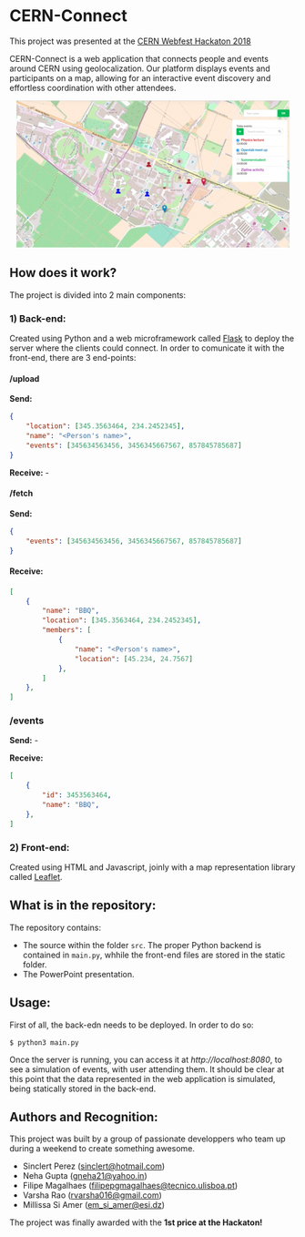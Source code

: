 # CERN-Connect

This project was presented at the [CERN Webfest Hackaton 2018](https://webfest.web.cern.ch/content/cern-connect)

CERN-Connect is a web application that connects people and events around CERN using geolocalization. Our platform displays events and participants on a map, allowing for an interactive event discovery and effortless coordination with other attendees.

<p align="center">
  <img src="Example.png"/>
</p>



## How does it work?

The project is divided into 2 main components:

### 1) Back-end:

Created using Python and a web microframework called [Flask](http://flask.pocoo.org) to deploy the server where the clients could connect. In order to comunicate it with the front-end, there are 3 end-points:

#### /upload

**Send:**

```json
{
    "location": [345.3563464, 234.2452345],
    "name": "<Person's name>",
    "events": [345634563456, 3456345667567, 857845785687]
}
```

**Receive:** -

#### /fetch

**Send:**
```json
{
    "events": [345634563456, 3456345667567, 857845785687]
}
```

#### **Receive:**

```json
[
    {
        "name": "BBQ",
        "location": [345.3563464, 234.2452345],
        "members": [
            {
                "name": "<Person's name>",
                "location": [45.234, 24.7567]
            },
        ]
    },
]
```


### /events

**Send:** -

**Receive:**
```json
[
    {
        "id": 3453563464,
        "name": "BBQ",
    },
]
```

### 2) Front-end:

Created using HTML and Javascript, joinly with a map representation library called [Leaflet](https://leafletjs.com).



## What is in the repository:

The repository contains:
- The source within the folder `src`. The proper Python backend is contained in `main.py`, whhile the front-end files are stored in the static folder.
- The PowerPoint presentation.



## Usage:

First of all, the back-edn needs to be deployed. In order to do so:
```
$ python3 main.py
```

Once the server is running, you can access it at *http://localhost:8080*, to see a simulation of events, with user attending them. It should be clear at this point that the data represented in the web application is simulated, being statically stored in the back-end.



## Authors and Recognition:

This project was built by a group of passionate developpers who team up during a weekend to create something awesome.

- Sinclert Perez (sinclert@hotmail.com)
- Neha Gupta (gneha21@yahoo.in)
- Filipe Magalhaes (filipepgmagalhaes@tecnico.ulisboa.pt)
- Varsha Rao (rvarsha016@gmail.com)
- Millissa Si Amer (em_si_amer@esi.dz)

The project was finally awarded with the **1st price at the Hackaton!**


